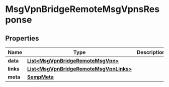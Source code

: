 

# MsgVpnBridgeRemoteMsgVpnsResponse


## Properties

| Name | Type | Description | Notes |
|------------ | ------------- | ------------- | -------------|
|**data** | [**List&lt;MsgVpnBridgeRemoteMsgVpn&gt;**](MsgVpnBridgeRemoteMsgVpn.md) |  |  [optional] |
|**links** | [**List&lt;MsgVpnBridgeRemoteMsgVpnLinks&gt;**](MsgVpnBridgeRemoteMsgVpnLinks.md) |  |  [optional] |
|**meta** | [**SempMeta**](SempMeta.md) |  |  |



